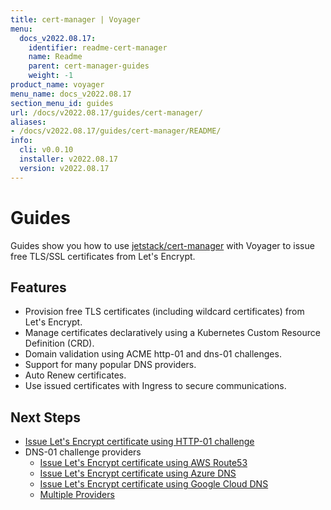 ```yaml
---
title: cert-manager | Voyager
menu:
  docs_v2022.08.17:
    identifier: readme-cert-manager
    name: Readme
    parent: cert-manager-guides
    weight: -1
product_name: voyager
menu_name: docs_v2022.08.17
section_menu_id: guides
url: /docs/v2022.08.17/guides/cert-manager/
aliases:
- /docs/v2022.08.17/guides/cert-manager/README/
info:
  cli: v0.0.10
  installer: v2022.08.17
  version: v2022.08.17
---
```


# Guides

Guides show you how to use [jetstack/cert-manager](https://github.com/jetstack/cert-manager) with Voyager to issue free TLS/SSL certificates from Let's Encrypt.

## Features

- Provision free TLS certificates (including wildcard certificates) from Let's Encrypt.
- Manage certificates declaratively using a Kubernetes Custom Resource Definition (CRD).
- Domain validation using ACME http-01 and dns-01 challenges.
- Support for many popular DNS providers.
- Auto Renew certificates.
- Use issued certificates with Ingress to secure communications.

## Next Steps

- [Issue Let's Encrypt certificate using HTTP-01 challenge](/docs/v2022.08.17/guides/cert-manager/http01_challenge/overview)
- DNS-01 challenge providers
  - [Issue Let's Encrypt certificate using AWS Route53](/docs/v2022.08.17/guides/cert-manager/dns01_challenge/aws-route53)
  - [Issue Let's Encrypt certificate using Azure DNS](/docs/v2022.08.17/guides/cert-manager/dns01_challenge/azure-dns)
  - [Issue Let's Encrypt certificate using Google Cloud DNS](/docs/v2022.08.17/guides/cert-manager/dns01_challenge/google-cloud-dns)
  - [Multiple Providers](/docs/v2022.08.17/guides/cert-manager/dns01_challenge/multiple-challenge-solver)
